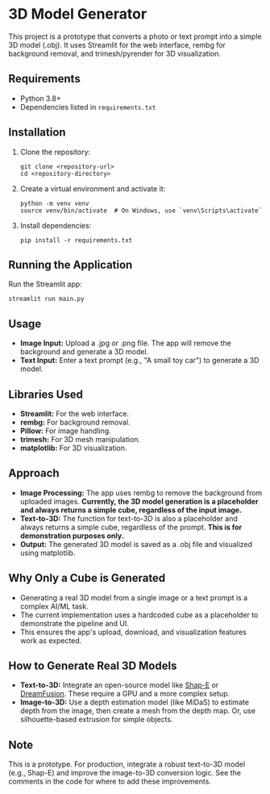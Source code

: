 # 3D Model Generator

This project is a prototype that converts a photo or text prompt into a simple 3D model (.obj). It uses Streamlit for the web interface, rembg for background removal, and trimesh/pyrender for 3D visualization.

## Requirements

- Python 3.8+
- Dependencies listed in `requirements.txt`

## Installation

1. Clone the repository:
   ```
   git clone <repository-url>
   cd <repository-directory>
   ```

2. Create a virtual environment and activate it:
   ```
   python -m venv venv
   source venv/bin/activate  # On Windows, use `venv\Scripts\activate`
   ```

3. Install dependencies:
   ```
   pip install -r requirements.txt
   ```

## Running the Application

Run the Streamlit app:
```
streamlit run main.py
```

## Usage

- **Image Input:** Upload a .jpg or .png file. The app will remove the background and generate a 3D model.
- **Text Input:** Enter a text prompt (e.g., "A small toy car") to generate a 3D model.

## Libraries Used

- **Streamlit:** For the web interface.
- **rembg:** For background removal.
- **Pillow:** For image handling.
- **trimesh:** For 3D mesh manipulation.
- **matplotlib:** For 3D visualization.

## Approach

- **Image Processing:** The app uses rembg to remove the background from uploaded images. **Currently, the 3D model generation is a placeholder and always returns a simple cube, regardless of the input image.**
- **Text-to-3D:** The function for text-to-3D is also a placeholder and always returns a simple cube, regardless of the prompt. **This is for demonstration purposes only.**
- **Output:** The generated 3D model is saved as a .obj file and visualized using matplotlib.

## Why Only a Cube is Generated

- Generating a real 3D model from a single image or a text prompt is a complex AI/ML task.
- The current implementation uses a hardcoded cube as a placeholder to demonstrate the pipeline and UI.
- This ensures the app's upload, download, and visualization features work as expected.

## How to Generate Real 3D Models

- **Text-to-3D:** Integrate an open-source model like [Shap-E](https://github.com/openai/shap-e) or [DreamFusion](https://github.com/ashawkey/stable-dreamfusion). These require a GPU and a more complex setup.
- **Image-to-3D:** Use a depth estimation model (like MiDaS) to estimate depth from the image, then create a mesh from the depth map. Or, use silhouette-based extrusion for simple objects.

## Note

This is a prototype. For production, integrate a robust text-to-3D model (e.g., Shap-E) and improve the image-to-3D conversion logic. See the comments in the code for where to add these improvements. 